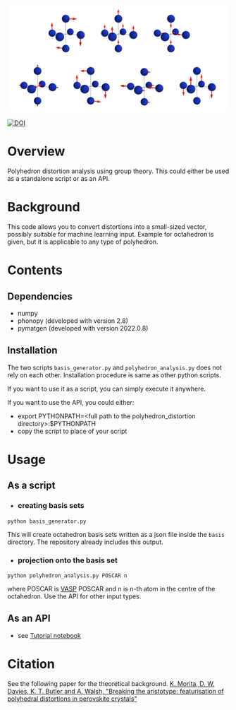 ![image](image_distortion.png)

[![DOI](https://zenodo.org/badge/392753173.svg)](https://zenodo.org/badge/latestdoi/392753173)
# Overview
Polyhedron distortion analysis using group theory.
This could either be used as a standalone script or as an API.

# Background
This code allows you to convert distortions into a small-sized vector, possibly suitable for machine learning input.
Example for octahedron is given, but it is applicable to any type of polyhedron.

# Contents
## Dependencies
- numpy
- phonopy (developed with version 2.8)
- pymatgen (developed with version 2022.0.8)

## Installation
The two scripts `basis_generator.py` and `polyhedron_analysis.py` does not rely on each other.
Installation procedure is same as other python scripts.

If you want to use it as a script, you can simply execute it anywhere.

If you want to use the API, you could either:
- export PYTHONPATH=\<full path to the polyhedron_distortion directory\>:$PYTHONPATH
- copy the script to place of your script

# Usage
## As a script
- ### creating basis sets
```
python basis_generator.py
```
This will create octahedron basis sets written as a json file inside the `basis` directory.
The repository already includes this output.
- ### projection onto the basis set
```
python polyhedron_analysis.py POSCAR n
```
where POSCAR is [VASP](https://www.vasp.at/) POSCAR and n is n-th atom in the centre of the octahedron.
Use the API for other input types.

## As an API
- see [Tutorial notebook](https://github.com/KazMorita/polyhedron_distortion/blob/main/Tutorial1_API.ipynb)

# Citation
See the following paper for the theoretical background.
[K. Morita, D. W. Davies, K. T. Butler and A. Walsh, "Breaking the aristotype: featurisation of polyhedral distortions in perovskite crystals"](https://doi.org/10.33774/chemrxiv-2021-4zs27)

